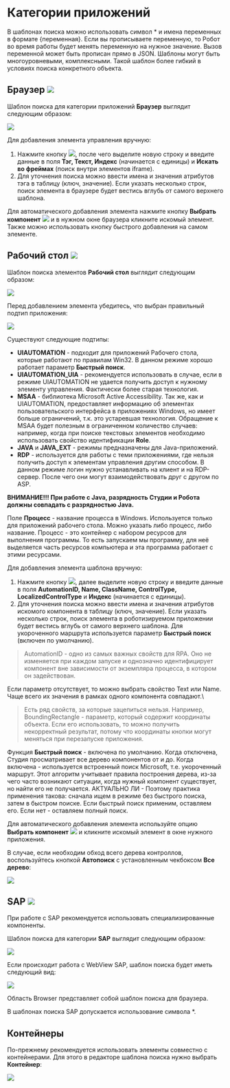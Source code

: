 # Категории приложений

В шаблонах поиска можно использовать символ \* и имена переменных в формате {переменная}. Если вы прописываете переменную, то Робот во время работы будет менять переменную на нужное значение. Вызов переменной может быть прописан прямо в JSON. Шаблоны могут быть многоуровневыми, комплексными. Такой шаблон более гибкий в условиях поиска конкретного объекта. 

## Браузер ![](<../../../.gitbook/assets/Категория. Браузер.png>)

Шаблон поиска для категории приложений **Браузер** выглядит следующим образом:

![](<../../../.gitbook/assets/image (562).png>)

Для добавления элемента управления вручную:
1. Нажмите кнопку ![](<../../../.gitbook/assets/12 (2) (3) (1) (1) (1).png>), после чего выделите новую строку и введите данные в поля **Тэг, Текст, Индекс** (начинается с единицы) и **Искать во фреймах** (поиск внутри элементов iframe). 
2. Для уточнения поиска можно ввести имена и значения атрибутов тэга в таблицу (ключ, значение). Если указать несколько строк, поиск элемента в браузере будет вестись вглубь от самого верхнего шаблона.

Для автоматического добавления элемента нажмите кнопку **Выбрать компонент** ![](<../../../.gitbook/assets/14 (1) (2) (1) (1) (2) (2).png>) и в нужном окне браузера кликните искомый элемент. Также можно использовать кнопку быстрого добавления на самом элементе.

## Рабочий стол ![](<../../../.gitbook/assets/Категория. Десктоп.png>)

Шаблон поиска элементов **Рабочий стол** выглядит следующим образом:

![](<../../../.gitbook/assets/image (942).png>)

Перед добавлением элемента убедитесь, что выбран правильный подтип приложения:

![](<../../../.gitbook/assets/Шаблон. Подтип приложения.png>)

Существуют следующие подтипы:

* **UIAUTOMATION** - подходит для приложений Рабочего стола, которые работают по правилам Win32. В данном режиме хорошо работает параметр **Быстрый поиск**.
* **UIAUTOMATION_UIA** - рекомендуется использовать в случае, если в режиме UIAUTOMATION не удается получить доступ к нужному элементу управления. Фактически более старая технология.
* **MSAA** - библиотека Microsoft Active Accessibility. Так же, как и UIAUTOMATION, предоставляет информацию об элементах пользовательского интерфейса в приложениях Windows, но имеет больше ограничений, т.к. это устаревшая технология. Обращение к MSAA будет полезным в ограниченном количество случаев: например, когда при поиске текстовых элементов необходимо использовать свойство идентификации **Role**. 
* **JAVA** и **JAVA_EXT** - режимы предназначены для Java-приложений.
* **RDP** - используется для работы с теми приложениями, где нельзя получить доступ к элементам управления другим способом. В данном режиме логин нужно устанавливать на клиент и на RDP-сервер. После чего они могут взаимодействовать друг с другом по ASP. 

**ВНИМАНИЕ!!! При работе с Java, разрядность Студии и Робота должны совпадать с разрядностью Java.**

Поле **Процесс** - название процесса в Windows. Используется только для приложений рабочего стола. Можно указать либо процесс, либо название. Процесс - это контейнер с набором ресурсов для выполнения программы. То есть запускаем мы программу, для неё выделяется часть ресурсов компьютера и эта программа работает с этими ресурсами.

Для добавления элемента шаблона вручную:
1. Нажмите кнопку ![](<../../../.gitbook/assets/12 (2) (3) (1) (1) (2) (2).png>), далее выделите новую строку и введите данные в поля **AutomationID, Name, ClassName, ControlType, LocalizedControlType** и **Индекс** (начинается с единицы). 
2. Для уточнения поиска можно ввести имена и значения атрибутов искомого компонента в таблицу (ключ, значение). Если указать несколько строк, поиск элемента в роботизируемом приложении будет вестись вглубь от самого верхнего шаблона. Для укороченного маршрута используется параметр **Быстрый поиск** (включен по умолчанию).

> AutomationID - одно из самых важных свойств для RPA. Оно не изменяется при каждом запуске и однозначно идентифицирует компонент вне зависимости от экземпляра процесса, в котором он задействован.


Если параметр отсутствует, то можно выбрать свойство Text или Name. Чаще всего их значения в рамках одного компонента совпадают.\
> Есть ряд свойств, за которые зацепиться нельзя. Например, BoundingRectangle - параметр, который содержит координаты объекта. Если его использовать, то можно получить некорректный результат, потому что координаты кнопки могут меняться при перезапуске приложения.

Функция **Быстрый поиск** - включена по умолчанию. Когда отключена, Студия просматривает все дерево компонентов от и до. Когда включена - используется встроенный поиск Microsoft, т.е. укороченный маршрут. Этот алгоритм учитывает правила построения дерева, из-за чего часто возникают ситуации, когда нужный компонент существует, но найти его не получается. АКТУАЛЬНО ЛИ - Поэтому практика применения такова: сначала ищем в режиме без быстрого поиска, затем в быстром поиске. Если быстрый поиск применим, оставляем его. Если нет - оставляем полный поиск.

Для автоматического добавления элемента используйте опцию **Выбрать компонент** ![](<../../../.gitbook/assets/14 (1) (2) (1) (1) (2).png>) и кликните искомый элемент в окне нужного приложения.

В случае, если необходим обход всего дерева контроллов, воспользуйтесь кнопкой **Автопоиск** с установленным чекбоксом **Все дерево**:

![](<../../../.gitbook/assets/image (453).png>)

## SAP ![](<../../../.gitbook/assets/Категория. SAP.png>)

При работе с SAP рекомендуется использовать специализированные компоненты.

Шаблон поиска для категории **SAP** выглядит следующим образом:

![](<../../../.gitbook/assets/image (551).png>)

Если происходит работа с WebView SAP, шаблон поиска будет иметь следующий вид:

![](<../../../.gitbook/assets/image (465).png>)

Область Browser представляет собой шаблон поиска для браузера.

В шаблонах поиска SAP допускается использование символа \*.

## Контейнеры

По-прежнему рекомендуется использовать элементы совместно с контейнерами. Для этого в редакторе шаблона поиска нужно выбрать **Контейнер**:

![](<../../../.gitbook/assets/image (509) (1) (2) (1) (1) (2).png>)
